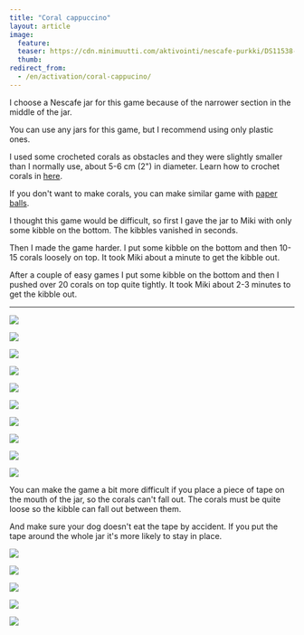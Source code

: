 ```yaml
---
title: "Coral cappuccino"
layout: article
image:
  feature:
  teaser: https://cdn.minimuutti.com/aktivointi/nescafe-purkki/DS11538-245px.jpg
  thumb:
redirect_from:
  - /en/activation/coral-cappucino/
---
```


I choose a Nescafe jar for this game because of the narrower section in the middle of the jar.

You can use any jars for this game, but I recommend using only plastic ones.

I used some crocheted corals as obstacles and they were slightly smaller than I normally use, about 5-6 cm (2") in diameter. Learn how to crochet corals in [here](/en/brain-games/corals/).

If you don't want to make corals, you can make similar game with [paper balls](/en/brain-games/small-games/#paperballs).

I thought this game would be difficult, so first I gave the jar to Miki with only some kibble on the bottom. The kibbles vanished in seconds.

Then I made the game harder. I put some kibble on the bottom and then 10-15 corals loosely on top. It took Miki about a minute to get the kibble out.

After a couple of easy games I put some kibble on the bottom and then I pushed over 20 corals on top quite tightly. It took Miki about 2-3 minutes to get the kibble out.

---

![](https://cdn.minimuutti.com/aktivointi/nescafe-purkki/DS11428-800px.jpg)

![](https://cdn.minimuutti.com/aktivointi/nescafe-purkki/DS11422-800px.jpg)

![](https://cdn.minimuutti.com/aktivointi/nescafe-purkki/DS11430-800px.jpg)

![](https://cdn.minimuutti.com/aktivointi/nescafe-purkki/DS11461-800px.jpg)

![](https://cdn.minimuutti.com/aktivointi/nescafe-purkki/DS11521-800px.jpg)

![](https://cdn.minimuutti.com/aktivointi/nescafe-purkki/DS11538-800px.jpg)

![](https://cdn.minimuutti.com/aktivointi/nescafe-purkki/DS11583-800px.jpg)

![](https://cdn.minimuutti.com/aktivointi/nescafe-purkki/DS11601-800px.jpg)

![](https://cdn.minimuutti.com/aktivointi/nescafe-purkki/DS11636-800px.jpg)

![](https://cdn.minimuutti.com/aktivointi/nescafe-purkki/DS11699-800px.jpg)

You can make the game a bit more difficult if you place a piece of tape on the mouth of the jar, so the corals can't fall out. The corals must be quite loose so the kibble can fall out between them.

And make sure your dog doesn't eat the tape by accident. If you put the tape around the whole jar it's more likely to stay in place.

![](https://cdn.minimuutti.com/aktivointi/nescafe-purkki/DS39983-800px.jpg)

![](https://cdn.minimuutti.com/aktivointi/nescafe-purkki/DS40009-800px.jpg)

![](https://cdn.minimuutti.com/aktivointi/nescafe-purkki/DS40010-800px.jpg)

![](https://cdn.minimuutti.com/aktivointi/nescafe-purkki/DS40014-800px.jpg)

![](https://cdn.minimuutti.com/aktivointi/nescafe-purkki/DS40015-800px.jpg)
